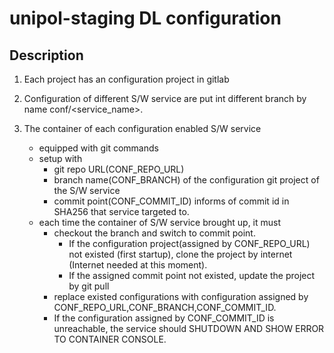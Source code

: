 unipol-staging DL configuration
===

Description
---

1. Each project has an configuration project in gitlab

2. Configuration of different S/W service are put int different branch by name conf/<service_name>.

3. The container of each configuration enabled S/W service
    - equipped with git commands
    - setup with
        - git repo URL(CONF_REPO_URL)
        - branch name(CONF_BRANCH) of the configuration git project of the S/W service
        - commit point(CONF_COMMIT_ID) informs of commit id in SHA256 that service targeted to.
    - each time the container of S/W service brought up, it must
        - checkout the branch and switch to commit point.
            - If the configuration project(assigned by CONF_REPO_URL) not existed (first startup), clone the project by internet (Internet needed at this moment).
            - If the assigned commit point not existed, update the project by git pull
        - replace existed configurations with configuration assigned by CONF_REPO_URL,CONF_BRANCH,CONF_COMMIT_ID.
        - If the configuration assigned by CONF_COMMIT_ID is unreachable, the service should SHUTDOWN AND SHOW ERROR TO CONTAINER CONSOLE.
